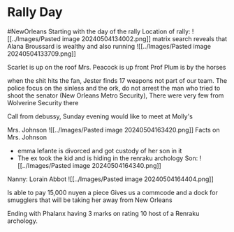 # Rally Day
#NewOrleans 
Starting with the day of the rally
Location of rally:
![[../Images/Pasted image 20240504134002.png]]
matrix search reveals that Alana Broussard is wealthy and also running
![[../Images/Pasted image 20240504133709.png]]

Scarlet is up on the roof
Mrs. Peacock is up front
Prof Plum is by the horses

when the shit hits the fan, Jester finds 17 weapons not part of our team.
The police focus on the sinless and the ork, do not arrest the man who tried to shoot the senator (New Orleans Metro Security), There were very few from Wolverine Security there

Call from debussy,
Sunday evening would like to meet at Molly's 

Mrs. Johnson
![[../Images/Pasted image 20240504163420.png]]
Facts on Mrs. Johnson
- emma lefante is divorced and got custody of her son in it
- The ex took the kid and is hiding in the renraku archology
Son:
![[../Images/Pasted image 20240504164340.png]]

Nanny: Lorain Abbot
![[../Images/Pasted image 20240504164404.png]]

Is able to pay 15,000 nuyen a piece
Gives us a commcode and a dock for smugglers that will be taking her away from New Orleans

Ending with Phalanx having 3 marks on rating 10 host of a Renraku archology.